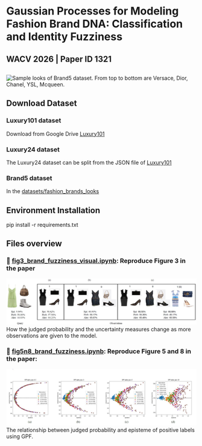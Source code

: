 # Gaussian Processes for Modeling Fashion Brand DNA: Classification and Identity Fuzziness
## WACV 2026 | Paper ID 1321

##

![Sample looks of Brand5 dataset. From top to bottom are
Versace, Dior, Chanel, YSL, Mcqueen.](figures/brand_looks_sample.JPG)



## Download Dataset
### Luxury101 dataset
Download from Google Drive [Luxury101](https://drive.google.com/file/d/16MERWudbMn0iGfZivEAiP-gehh1yV-DS/view?usp=sharing)

### Luxury24 dataset
The Luxury24 dataset can be split from the JSON file of  [Luxury101](https://drive.google.com/file/d/16MERWudbMn0iGfZivEAiP-gehh1yV-DS/view?usp=sharing)

### Brand5 dataset
In the [datasets/fashion_brands_looks](datasets/fashion_brands_looks)


## Environment Installation
pip install -r requirements.txt


## Files overview


### 📄 [fig3_brand_fuzziness_visual.ipynb](fig3_brand_fuzziness_visual.ipynb): Reproduce Figure 3 in the paper
![How the judged probability and the uncertainty measures change as more observations are given to the model.](figures/brand_fuzziness_example.JPG)
How the judged probability and the uncertainty measures change as more observations are given to the model.

### 📄 [fig5n8_brand_fuzziness.ipynb](fig5n8_brand_fuzziness.ipynb): Reproduce Figure 5 and 8 in the paper:
![The relationship between judged probability and episteme of positive labels using GPF.](figures/fig8.JPG)
The relationship between judged probability and episteme of positive labels using GPF.



